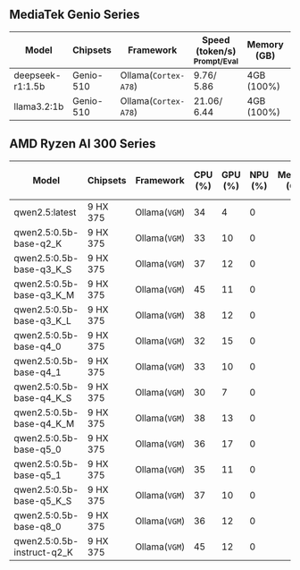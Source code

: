 ## MediaTek Genio Series
  
  | Model            |  Chipsets  |    Framework          |    Speed (token/s)<br><sub>Prompt/Eval |   Memory (GB) |  Power (Watt) |     Temp (°C)    |
  |------------------|------------|-----------------------|--------------------|---------------|---------------|------------------|
  | deepseek-r1:1.5b |  Genio-510 | Ollama(`Cortex-A78`)   |   9.76/ 5.86      | 4GB (100%)    |               |                  |
  | llama3.2:1b      |  Genio-510 | Ollama(`Cortex-A78`)   |   21.06/ 6.44     | 4GB (100%)    |               |                  |

## AMD Ryzen AI 300 Series



  | Model            |       Chipsets      |    Framework   |  CPU (%) | GPU (%) | NPU (%) | Memory (GB) |  Time-to-first-Token (ms) |  Speed (token/s)  |
  |------------------|---------------------|----------------|----------|---------|---------|-------------|---------------------------|-------------------|
  | qwen2.5:latest           |  9 HX 375  | Ollama(`VGM`)  |   34     |   4    |   0     |    | 676.5217ms           |      11.26 tokens/s             |
  | qwen2.5:0.5b-base-q2_K   |  9 HX 375  | Ollama(`VGM`)  |    33    |    10   |   0     |    | 17.6474ms            |       108.76 tokens/s            |
  | qwen2.5:0.5b-base-q3_K_S |  9 HX 375  | Ollama(`VGM`)  |    37    |    12   |    0    |   |  21.0013ms           |      104.98 tokens/s             |
  | qwen2.5:0.5b-base-q3_K_M |  9 HX 375  | Ollama(`VGM`)  |   45     |    11   |    0    |    |    20.664ms         |       102.63 tokens/s           |  
  | qwen2.5:0.5b-base-q3_K_L    |  9 HX 375  | Ollama(`VGM`)  |    38    |  12     |     0   |    |    20.5134ms        |       105.15 tokens/s            |
  | qwen2.5:0.5b-base-q4_0     |  9 HX 375  | Ollama(`VGM`)  |    32    |    15   |    0    |    |    21.6852ms         |     99.54 tokens/s               |
  | qwen2.5:0.5b-base-q4_1    |  9 HX 375  | Ollama(`VGM`)  |    33    |   10    |    0    |    |    26.0319ms       |     99.45 tokens/s              |
  | qwen2.5:0.5b-base-q4_K_S    |  9 HX 375  | Ollama(`VGM`)  |   30    |   7    |    0    |    |    18.859ms        |   112.33 tokens/s                |
  | qwen2.5:0.5b-base-q4_K_M    |  9 HX 375  | Ollama(`VGM`)  |   38     |   13    |    0    |    |   19.0301ms         |    96.10 tokens/s               |
  | qwen2.5:0.5b-base-q5_0    |  9 HX 375  | Ollama(`VGM`)  |   36     |  17     |    0    |    |   23.1507ms         |     94.37 tokens/s              |
  | qwen2.5:0.5b-base-q5_1    |  9 HX 375  | Ollama(`VGM`)  |    35    |   11    |    0    |    |     27.5554ms       |      86.98 tokens/s             |
  | qwen2.5:0.5b-base-q5_K_S    |  9 HX 375  | Ollama(`VGM`)  |   37     |  10     |    0    |    |    18.7671ms        |    99.28 tokens/s               |
  | qwen2.5:0.5b-base-q8_0    |  9 HX 375  | Ollama(`VGM`)  |    36    |   12    |    0    |    |     14.7824ms       |     87.27 tokens/s              |
  | qwen2.5:0.5b-instruct-q2_K    |  9 HX 375  | Ollama(`VGM`)  |  45      |  12     |    0    |    |  32.8394ms          |    109.99 tokens/s       |
  
